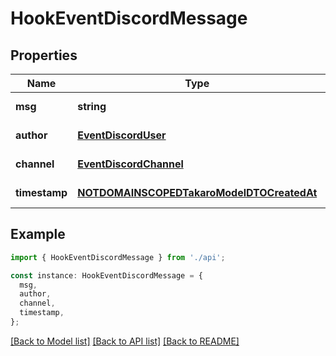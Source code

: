 # HookEventDiscordMessage

## Properties

| Name          | Type                                                                                    | Description | Notes                  |
| ------------- | --------------------------------------------------------------------------------------- | ----------- | ---------------------- |
| **msg**       | **string**                                                                              |             | [default to undefined] |
| **author**    | [**EventDiscordUser**](EventDiscordUser.md)                                             |             | [default to undefined] |
| **channel**   | [**EventDiscordChannel**](EventDiscordChannel.md)                                       |             | [default to undefined] |
| **timestamp** | [**NOTDOMAINSCOPEDTakaroModelDTOCreatedAt**](NOTDOMAINSCOPEDTakaroModelDTOCreatedAt.md) |             | [default to undefined] |

## Example

```typescript
import { HookEventDiscordMessage } from './api';

const instance: HookEventDiscordMessage = {
  msg,
  author,
  channel,
  timestamp,
};
```

[[Back to Model list]](../README.md#documentation-for-models) [[Back to API list]](../README.md#documentation-for-api-endpoints) [[Back to README]](../README.md)
